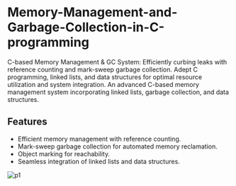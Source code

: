 # Memory-Management-and-Garbage-Collection-in-C-programming
C-based Memory Management &amp; GC System: Efficiently curbing leaks with reference counting and mark-sweep garbage collection. Adept C programming, linked lists, and data structures for optimal resource utilization and system integration.
An advanced C-based memory management system incorporating linked lists, garbage collection, and data structures.
## Features
- Efficient memory management with reference counting.
- Mark-sweep garbage collection for automated memory reclamation.
- Object marking for reachability.
- Seamless integration of linked lists and data structures.


![p1](https://github.com/bikkiNitSrinagar/Memory-Management-and-Garbage-Collection-in-C-programming/assets/66418501/2408e22e-1682-4c9b-b1a1-2369f4b1df46)
